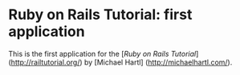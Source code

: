 # Ruby on Rails Tutorial: first application

This is the first application for the
[*Ruby on Rails Tutorial*] (http://railtutorial.org/)
by [Michael Hartl] (http://michaelhartl.com/).
